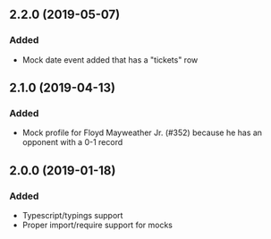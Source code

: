 ## 2.2.0 (2019-05-07)

### Added

- Mock date event added that has a "tickets" row

## 2.1.0 (2019-04-13)

### Added

- Mock profile for Floyd Mayweather Jr. (#352) because he has an opponent with a 0-1 record


## 2.0.0 (2019-01-18)

### Added

- Typescript/typings support
- Proper import/require support for mocks